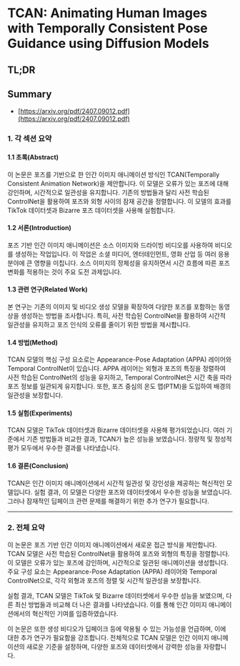 # TCAN: Animating Human Images with Temporally Consistent Pose Guidance using Diffusion Models
## TL;DR
## Summary
- [https://arxiv.org/pdf/2407.09012.pdf](https://arxiv.org/pdf/2407.09012.pdf)

### 1. 각 섹션 요약

#### 1.1 초록(Abstract)
이 논문은 포즈를 기반으로 한 인간 이미지 애니메이션 방식인 TCAN(Temporally Consistent Animation Network)을 제안합니다. 이 모델은 오류가 있는 포즈에 대해 강인하며, 시간적으로 일관성을 유지합니다. 기존의 방법들과 달리 사전 학습된 ControlNet을 활용하여 포즈와 외형 사이의 잠재 공간을 정렬합니다. 이 모델의 효과를 TikTok 데이터셋과 Bizarre 포즈 데이터셋을 사용해 실험합니다.

#### 1.2 서론(Introduction)
포즈 기반 인간 이미지 애니메이션은 소스 이미지와 드라이빙 비디오를 사용하여 비디오를 생성하는 작업입니다. 이 작업은 소셜 미디어, 엔터테인먼트, 영화 산업 등 여러 응용 분야에 큰 영향을 미칩니다. 소스 이미지의 정체성을 유지하면서 시간 흐름에 따른 포즈 변화를 적용하는 것이 주요 도전 과제입니다.

#### 1.3 관련 연구(Related Work)
본 연구는 기존의 이미지 및 비디오 생성 모델을 확장하여 다양한 포즈를 포함하는 동영상을 생성하는 방법을 조사합니다. 특히, 사전 학습된 ControlNet을 활용하여 시간적 일관성을 유지하고 포즈 인식의 오류를 줄이기 위한 방법을 제시합니다.

#### 1.4 방법(Method)
TCAN 모델의 핵심 구성 요소로는 Appearance-Pose Adaptation (APPA) 레이어와 Temporal ControlNet이 있습니다. APPA 레이어는 외형과 포즈의 특징을 정렬하여 사전 학습된 ControlNet의 성능을 유지하고, Temporal ControlNet은 시간 축을 따라 포즈 정보를 일관되게 유지합니다. 또한, 포즈 중심의 온도 맵(PTM)을 도입하여 배경의 일관성을 보장합니다.

#### 1.5 실험(Experiments)
TCAN 모델은 TikTok 데이터셋과 Bizarre 데이터셋을 사용해 평가되었습니다. 여러 기준에서 기존 방법들과 비교한 결과, TCAN가 높은 성능을 보였습니다. 정량적 및 정성적 평가 모두에서 우수한 결과를 나타냈습니다.

#### 1.6 결론(Conclusion)
TCAN은 인간 이미지 애니메이션에서 시간적 일관성 및 강인성을 제공하는 혁신적인 모델입니다. 실험 결과, 이 모델은 다양한 포즈와 데이터셋에서 우수한 성능을 보였습니다. 그러나 잠재적인 딥페이크 관련 문제를 해결하기 위한 추가 연구가 필요합니다.

---

### 2. 전체 요약

이 논문은 포즈 기반 인간 이미지 애니메이션에서 새로운 접근 방식을 제안합니다. TCAN 모델은 사전 학습된 ControlNet을 활용하여 포즈와 외형의 특징을 정렬합니다. 이 모델은 오류가 있는 포즈에 강인하며, 시간적으로 일관된 애니메이션을 생성합니다. 주요 구성 요소는 Appearance-Pose Adaptation (APPA) 레이어와 Temporal ControlNet으로, 각각 외형과 포즈의 정렬 및 시간적 일관성을 보장합니다.

실험 결과, TCAN 모델은 TikTok 및 Bizarre 데이터셋에서 우수한 성능을 보였으며, 다른 최신 방법들과 비교해 더 나은 결과를 나타냈습니다. 이를 통해 인간 이미지 애니메이션에서의 혁신적인 기여를 입증하였습니다.

이 논문은 또한 생성 비디오가 딥페이크 등에 악용될 수 있는 가능성을 언급하며, 이에 대한 추가 연구가 필요함을 강조합니다. 전체적으로 TCAN 모델은 인간 이미지 애니메이션의 새로운 기준을 설정하며, 다양한 포즈와 데이터셋에서 강력한 성능을 자랑합니다.